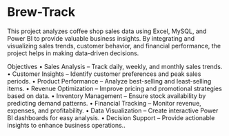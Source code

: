 # Brew-Track
This project analyzes coffee shop sales data using Excel, MySQL, and Power BI to  provide valuable business insights. By integrating and visualizing sales trends,  customer behavior, and financial performance, the project helps in making data-driven  decisions. 

 Objectives 
• Sales Analysis – Track daily, weekly, and monthly sales trends. 
• Customer Insights – Identify customer preferences and peak sales periods. 
• Product Performance – Analyze best-selling and least-selling items. 
• Revenue Optimization – Improve pricing and promotional strategies based on data. 
• Inventory Management – Ensure stock availability by predicting demand patterns. 
• Financial Tracking – Monitor revenue, expenses, and profitability. 
• Data Visualization – Create interactive Power BI dashboards for easy analysis. 
• Decision Support – Provide actionable insights to enhance business operations.. 
